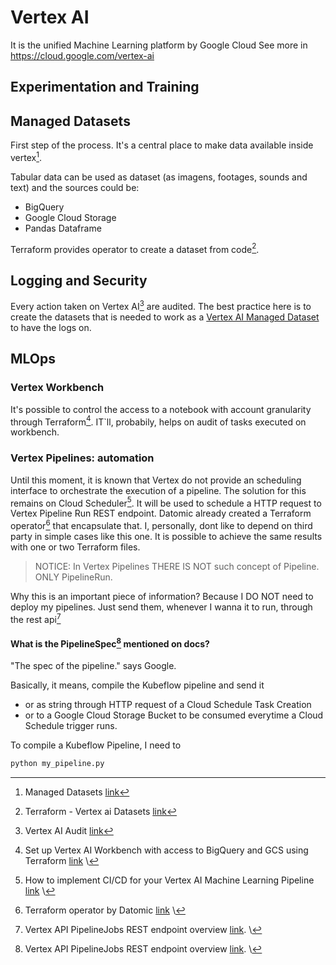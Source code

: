 # Vertex AI
It is the unified Machine Learning platform by Google Cloud
See more in https://cloud.google.com/vertex-ai

## Experimentation and Training



## Managed Datasets
First step of the process. It's a central place to make data available inside vertex[^6].

Tabular data can be used as dataset (as imagens, footages, sounds and text) and the sources could be:
- BigQuery
- Google Cloud Storage
- Pandas Dataframe

Terraform provides operator to create a dataset from code[^7].

## Logging and Security
Every action taken on Vertex AI[^5] are audited. The best practice here is to create the datasets that is needed to work as a [Vertex AI Managed Dataset](#managed-datasets) to have the logs on.

## MLOps

### Vertex Workbench
It's possible to control the access to a notebook with account granularity through Terraform[^2]. IT`ll, probabily, helps on audit of tasks executed on workbench.

### Vertex Pipelines: automation
Until this moment, it is known that Vertex do not provide an scheduling interface to orchestrate the execution of a pipeline. The solution for this remains on Cloud Scheduler[^1]. It will be used to schedule a HTTP request to Vertex Pipeline Run REST endpoint. Datomic already created a Terraform operator[^4] that encapsulate that. I, personally, dont like to depend on third party in simple cases like this one. It is possible to achieve the same results with one or two Terraform files.

> NOTICE: In Vertex Pipelines THERE IS NOT such concept of Pipeline. ONLY PipelineRun. 

Why this is an important piece of information? Because I DO NOT need to deploy my pipelines. Just send them, whenever I wanna it to run, through the rest api[^3]

#### What is the PipelineSpec[^3] mentioned on docs?

"The spec of the pipeline." says Google. 

Basically, it means, compile the Kubeflow pipeline and send it 
- or as string through HTTP request of a Cloud Schedule Task Creation 
- or to a Google Cloud Storage Bucket to be consumed everytime a Cloud Schedule trigger runs.

To compile a Kubeflow Pipeline, I need to 
```py
python my_pipeline.py
```
<!-- foot notes -->
[^1]: How to implement CI/CD for your Vertex AI Machine Learning Pipeline [link](https://medium.com/google-cloud/how-to-implement-ci-cd-for-your-vertex-ai-pipeline-27963bead8bd) \
[^2]: Set up Vertex AI Workbench with access to BigQuery and GCS using Terraform [link](https://nakamasato.medium.com/set-up-vertex-ai-workbench-with-access-to-bigquery-and-gcs-using-terraform-3844e7cb65bb) \
[^3]: Vertex API PipelineJobs REST endpoint overview [link](https://cloud.google.com/vertex-ai/docs/reference/rest/v1/projects.locations.pipelineJobs). \
[^4]: Terraform operator by Datomic [link](https://datatonic.com/insights/vertex-ai-pipelines-terraform-cloud-scheduler/) \
[^5]: Vertex AI Audit [link](https://cloud.google.com/vertex-ai/docs/general/audit-logging#audited_operations)
[^6]: Managed Datasets [link](https://cloud.google.com/vertex-ai/docs/training/using-managed-datasets)
[^7]: Terraform - Vertex ai Datasets [link](https://registry.terraform.io/providers/hashicorp/google/latest/docs/resources/vertex_ai_dataset)